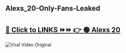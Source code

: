 
 ## Alexs_20-Only-Fans-Leaked

# <h2><a href="https://clipsfans.com/Alexs_20&ref=git">🔗 Click to LINKS ⏩⏩ 👉 🟢 Alexs 20 </a></h2>

<a href="https://clipsfans.com/Alexs_20&ref=git" rel="nofollow" data-target="animated-image.originalLink"><img src="https://i.ibb.co.com/xMMVF88/686577567.gif" alt="Viral Video Original" style="max-width: 100%; display: inline-block;" data-target="animated-image.originalImage"></a>
